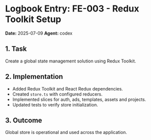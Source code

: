 # Logbook Entry: FE-003 - Redux Toolkit Setup

**Date:** 2025-07-09
**Agent:** codex

## 1. Task
Create a global state management solution using Redux Toolkit.

## 2. Implementation
- Added Redux Toolkit and React Redux dependencies.
- Created `store.ts` with configured reducers.
- Implemented slices for auth, ads, templates, assets and projects.
- Updated tests to verify store initialization.

## 3. Outcome
Global store is operational and used across the application.
